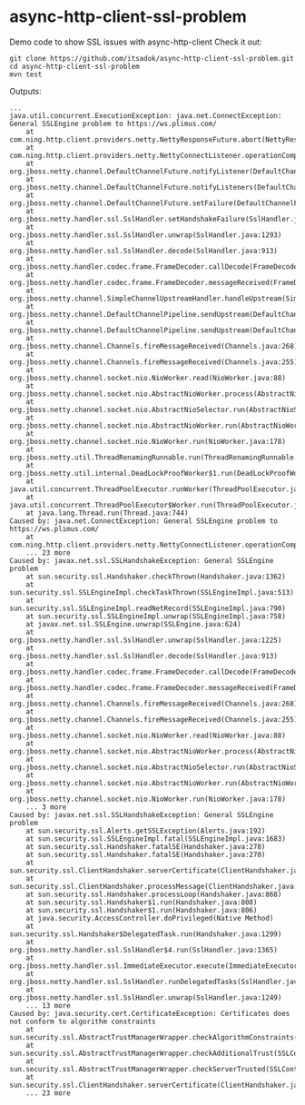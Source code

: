 async-http-client-ssl-problem
=============================

Demo code to show SSL issues with async-http-client
Check it out:

    git clone https://github.com/itsadok/async-http-client-ssl-problem.git
    cd async-http-client-ssl-problem
    mvn test
    
Outputs:

    ...
    java.util.concurrent.ExecutionException: java.net.ConnectException: General SSLEngine problem to https://ws.plimus.com/
    	at com.ning.http.client.providers.netty.NettyResponseFuture.abort(NettyResponseFuture.java:328)
    	at com.ning.http.client.providers.netty.NettyConnectListener.operationComplete(NettyConnectListener.java:108)
    	at org.jboss.netty.channel.DefaultChannelFuture.notifyListener(DefaultChannelFuture.java:427)
    	at org.jboss.netty.channel.DefaultChannelFuture.notifyListeners(DefaultChannelFuture.java:413)
    	at org.jboss.netty.channel.DefaultChannelFuture.setFailure(DefaultChannelFuture.java:380)
    	at org.jboss.netty.handler.ssl.SslHandler.setHandshakeFailure(SslHandler.java:1417)
    	at org.jboss.netty.handler.ssl.SslHandler.unwrap(SslHandler.java:1293)
    	at org.jboss.netty.handler.ssl.SslHandler.decode(SslHandler.java:913)
    	at org.jboss.netty.handler.codec.frame.FrameDecoder.callDecode(FrameDecoder.java:425)
    	at org.jboss.netty.handler.codec.frame.FrameDecoder.messageReceived(FrameDecoder.java:310)
    	at org.jboss.netty.channel.SimpleChannelUpstreamHandler.handleUpstream(SimpleChannelUpstreamHandler.java:70)
    	at org.jboss.netty.channel.DefaultChannelPipeline.sendUpstream(DefaultChannelPipeline.java:564)
    	at org.jboss.netty.channel.DefaultChannelPipeline.sendUpstream(DefaultChannelPipeline.java:559)
    	at org.jboss.netty.channel.Channels.fireMessageReceived(Channels.java:268)
    	at org.jboss.netty.channel.Channels.fireMessageReceived(Channels.java:255)
    	at org.jboss.netty.channel.socket.nio.NioWorker.read(NioWorker.java:88)
    	at org.jboss.netty.channel.socket.nio.AbstractNioWorker.process(AbstractNioWorker.java:109)
    	at org.jboss.netty.channel.socket.nio.AbstractNioSelector.run(AbstractNioSelector.java:312)
    	at org.jboss.netty.channel.socket.nio.AbstractNioWorker.run(AbstractNioWorker.java:90)
    	at org.jboss.netty.channel.socket.nio.NioWorker.run(NioWorker.java:178)
    	at org.jboss.netty.util.ThreadRenamingRunnable.run(ThreadRenamingRunnable.java:108)
    	at org.jboss.netty.util.internal.DeadLockProofWorker$1.run(DeadLockProofWorker.java:42)
    	at java.util.concurrent.ThreadPoolExecutor.runWorker(ThreadPoolExecutor.java:1145)
    	at java.util.concurrent.ThreadPoolExecutor$Worker.run(ThreadPoolExecutor.java:615)
    	at java.lang.Thread.run(Thread.java:744)
    Caused by: java.net.ConnectException: General SSLEngine problem to https://ws.plimus.com/
    	at com.ning.http.client.providers.netty.NettyConnectListener.operationComplete(NettyConnectListener.java:104)
    	... 23 more
    Caused by: javax.net.ssl.SSLHandshakeException: General SSLEngine problem
    	at sun.security.ssl.Handshaker.checkThrown(Handshaker.java:1362)
    	at sun.security.ssl.SSLEngineImpl.checkTaskThrown(SSLEngineImpl.java:513)
    	at sun.security.ssl.SSLEngineImpl.readNetRecord(SSLEngineImpl.java:790)
    	at sun.security.ssl.SSLEngineImpl.unwrap(SSLEngineImpl.java:758)
    	at javax.net.ssl.SSLEngine.unwrap(SSLEngine.java:624)
    	at org.jboss.netty.handler.ssl.SslHandler.unwrap(SslHandler.java:1225)
    	at org.jboss.netty.handler.ssl.SslHandler.decode(SslHandler.java:913)
    	at org.jboss.netty.handler.codec.frame.FrameDecoder.callDecode(FrameDecoder.java:425)
    	at org.jboss.netty.handler.codec.frame.FrameDecoder.messageReceived(FrameDecoder.java:310)
    	at org.jboss.netty.channel.Channels.fireMessageReceived(Channels.java:268)
    	at org.jboss.netty.channel.Channels.fireMessageReceived(Channels.java:255)
    	at org.jboss.netty.channel.socket.nio.NioWorker.read(NioWorker.java:88)
    	at org.jboss.netty.channel.socket.nio.AbstractNioWorker.process(AbstractNioWorker.java:109)
    	at org.jboss.netty.channel.socket.nio.AbstractNioSelector.run(AbstractNioSelector.java:312)
    	at org.jboss.netty.channel.socket.nio.AbstractNioWorker.run(AbstractNioWorker.java:90)
    	at org.jboss.netty.channel.socket.nio.NioWorker.run(NioWorker.java:178)
    	... 3 more
    Caused by: javax.net.ssl.SSLHandshakeException: General SSLEngine problem
    	at sun.security.ssl.Alerts.getSSLException(Alerts.java:192)
    	at sun.security.ssl.SSLEngineImpl.fatal(SSLEngineImpl.java:1683)
    	at sun.security.ssl.Handshaker.fatalSE(Handshaker.java:278)
    	at sun.security.ssl.Handshaker.fatalSE(Handshaker.java:270)
    	at sun.security.ssl.ClientHandshaker.serverCertificate(ClientHandshaker.java:1341)
    	at sun.security.ssl.ClientHandshaker.processMessage(ClientHandshaker.java:153)
    	at sun.security.ssl.Handshaker.processLoop(Handshaker.java:868)
    	at sun.security.ssl.Handshaker$1.run(Handshaker.java:808)
    	at sun.security.ssl.Handshaker$1.run(Handshaker.java:806)
    	at java.security.AccessController.doPrivileged(Native Method)
    	at sun.security.ssl.Handshaker$DelegatedTask.run(Handshaker.java:1299)
    	at org.jboss.netty.handler.ssl.SslHandler$4.run(SslHandler.java:1365)
    	at org.jboss.netty.handler.ssl.ImmediateExecutor.execute(ImmediateExecutor.java:31)
    	at org.jboss.netty.handler.ssl.SslHandler.runDelegatedTasks(SslHandler.java:1362)
    	at org.jboss.netty.handler.ssl.SslHandler.unwrap(SslHandler.java:1249)
    	... 13 more
    Caused by: java.security.cert.CertificateException: Certificates does not conform to algorithm constraints
    	at sun.security.ssl.AbstractTrustManagerWrapper.checkAlgorithmConstraints(SSLContextImpl.java:946)
    	at sun.security.ssl.AbstractTrustManagerWrapper.checkAdditionalTrust(SSLContextImpl.java:914)
    	at sun.security.ssl.AbstractTrustManagerWrapper.checkServerTrusted(SSLContextImpl.java:828)
    	at sun.security.ssl.ClientHandshaker.serverCertificate(ClientHandshaker.java:1328)
    	... 23 more
